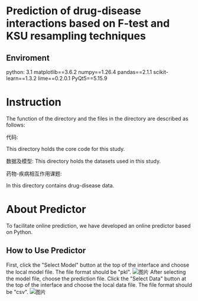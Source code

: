 Prediction of drug-disease interactions based on F-test and KSU resampling techniques
=
Enviroment
--
python: 3.1
matplotlib==3.6.2
numpy==1.26.4
pandas==2.1.1
scikit-learn==1.3.2
lime==0.2.0.1
PyQt5==5.15.9

Instruction
=

The function of the directory and the files in the directory are described as follows:

代码:

This directory holds the core code for this study.

数据及模型: 
This directory holds the datasets used in this study.

药物-疾病相互作用课题:

In this directory contains drug-disease data.

About Predictor
=
To facilitate online prediction, we have developed an online predictor based on Python.

How to Use Predictor
--
First, click the "Select Model" button at the top of the interface and choose the local model file. The file format should be "pkl".
![图片](https://github.com/user-attachments/assets/2194cc80-ec8f-445c-9cb5-0c4b1635cf0b)
After selecting the model file, choose the prediction file. Click the "Select Data" button at the top of the interface and choose the local data file. The file format should be "csv".
![图片](https://github.com/user-attachments/assets/85a7bb53-d827-4a25-8cde-f69dd6a4509f)


